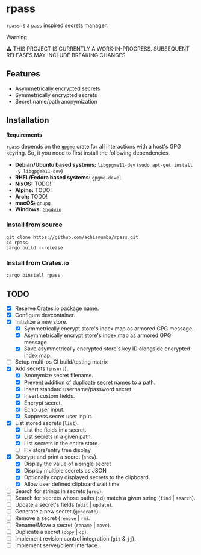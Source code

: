 # rpass

`rpass` is a [`pass`](https://www.passwordstore.org/) inspired secrets manager.

> [!WARNING]
> ⚠️ THIS PROJECT IS CURRENTLY A WORK-IN-PROGRESS. SUBSEQUENT RELEASES MAY INCLUDE BREAKING CHANGES

## Features

- Asymmetrically encrypted secrets
- Symmetrically encrypted secrets
- Secret name/path anonymization


<!-- markdownlint-disable first-line-h1 -->

## Installation

<!-- markdownlint-disable-next-line no-trailing-spaces no-emphasis-as-heading -->
**Requirements**

`rpass` depends on the [`gpgme`](https://crates.io/crates/gpgme) crate for
all interactions with a host's GPG keyring. So, it you need to first install
the following dependencies.

- **Debian/Ubuntu based systems:** `libgpgme11-dev` (`sudo apt-get install -y libgpgme11-dev`)
- **RHEL/Fedora based systems:** `gpgme-devel`
- **NixOS:** TODO!
- **Alpine:** TODO!
- **Arch:** TODO!
- **macOS:** `gnupg`
- **Windows:** [`Gpg4win`](https://www.gpg4win.org)

### Install from source

```shell
git clone https://github.com/achianumba/rpass.git
cd rpass
cargo build --release
```

### Install from Crates.io

```shell
cargo binstall rpass
```


<!-- markdownlint-disable first-line-h1 -->

## TODO

- [x] Reserve Crates.io package name.
- [x] Configure devcontainer.
- [x] Initialize a new store.
  - [x] Symmetrically encrypt store's index map as armored GPG message.
  - [x] Asymmetrically encrypt store's index map as armored GPG message.
  - [x] Save asymmetrically encrypted store's key ID alongside encrypted index map.
- [ ] Setup multi-os CI build/testing matrix
- [x] Add secrets (`insert`).
  - [x] Anonymize secret filename.
  - [x] Prevent addition of duplicate secret names to a path.
  - [x] Insert standard username/password secret.
  - [x] Insert custom fields.
  - [x] Encrypt secret.
  - [x] Echo user input.
  - [x] Suppress secret user input.
- [x] List stored secrets (`list`).
  - [x] List the fields in a secret.
  - [x] List secrets in a given path.
  - [x] List secrets in the entire store.
  - [ ] Fix store/entry tree display.
- [x] Decrypt and print a secret (`show`).
  - [x] Display the value of a single secret
  - [x] Display multiple secrets as JSON
  - [x] Optionally copy displayed secrets to the clipboard.
  - [x] Allow user defined clipboard wait time.
- [ ] Search for strings in secrets (`grep`).
- [ ] Search for secrets whose paths (`id`) match a given string (`find` | `search`).
- [ ] Update a secret's fields (`edit` | `update`).
- [ ] Generate a new secret (`generate`).
- [ ] Remove a secret (`remove` | `rm`).
- [ ] Rename/Move a secret (`rename` | `move`).
- [ ] Duplicate a secret (`copy` | `cp`).
- [ ] Implement revision control integration (`git` & `jj`).
- [ ] Implement server/client interface.
